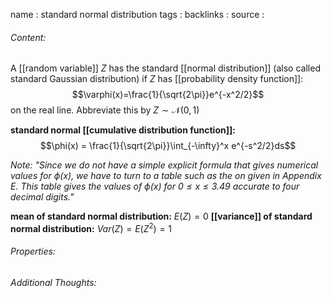name : standard normal distribution
tags : 
backlinks : 
source : 

###### Content:
A [[random variable]] $Z$ has the standard [[normal distribution]] (also called standard Gaussian distribution) if $Z$ has [[probability density function]]: $$\varphi(x)=\frac{1}{\sqrt{2\pi}}e^{-x^2/2}$$ on the real line. Abbreviate this by $Z \sim \mathcal{N}(0,1)$

**standard normal [[cumulative distribution function]]:**$$\phi(x) = \frac{1}{\sqrt{2\pi}}\int_{-\infty}^x e^{-s^2/2}ds$$

*Note: "Since we do not have a simple explicit formula that gives numerical values for $\phi(x)$, we have to turn to a table such as the on given in Appendix E. This table gives the values of $\phi(x)$ for $0\leq x \leq 3.49$ accurate to four decimal digits."*

**mean of standard normal distribution:** $E(Z) = 0$
**[[variance]] of standard normal distribution:** $Var(Z)=E(Z^2)=1$
###### Properties:


###### Additional Thoughts:
